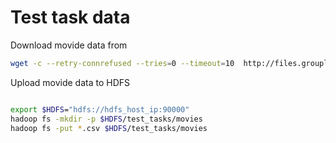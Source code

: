 # Test task data

Download movide data from 

```bash
wget -c --retry-connrefused --tries=0 --timeout=10  http://files.grouplens.org/datasets/movielens/ml-20mx16x32.tar
```

Upload movide data to HDFS

```bash

export $HDFS="hdfs://hdfs_host_ip:90000"
hadoop fs -mkdir -p $HDFS/test_tasks/movies
hadoop fs -put *.csv $HDFS/test_tasks/movies

```